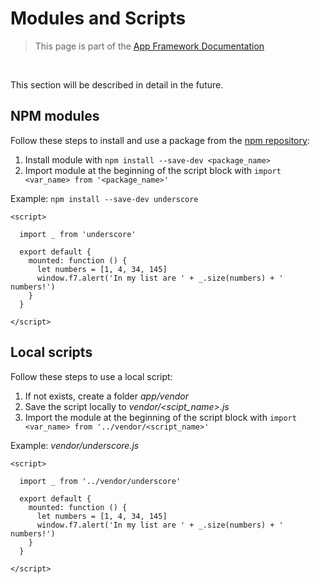 # Modules and Scripts

> This page is part of the [App Framework Documentation](../DOCUMENTATION.md)

<br />

This section will be described in detail in the future.

## NPM modules

Follow these steps to install and use a package from the [npm repository](https://www.npmjs.com/):

1. Install module with `npm install --save-dev <package_name>`
2. Import module at the beginning of the script block with `import <var_name> from '<package_name>'`

Example: `npm install --save-dev underscore`

```
<script>

  import _ from 'underscore'

  export default {
    mounted: function () {
      let numbers = [1, 4, 34, 145]
      window.f7.alert('In my list are ' + _.size(numbers) + ' numbers!')
    }
  }
  
</script>
```

## Local scripts

Follow these steps to use a local script:

1. If not exists, create a folder *app/vendor*
2. Save the script locally to *vendor/<scipt_name>.js*
3. Import the module at the beginning of the script block with `import <var_name> from '../vendor/<script_name>'`

Example: *vendor/underscore.js*

```
<script>

  import _ from '../vendor/underscore'

  export default {
    mounted: function () {
      let numbers = [1, 4, 34, 145]
      window.f7.alert('In my list are ' + _.size(numbers) + ' numbers!')
    }
  }
  
</script>
```
